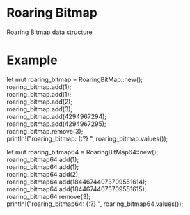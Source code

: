 # Roaring Bitmap
Roaring Bitmap data structure
# Example
  let mut roaring_bitmap = RoaringBitMap::new();  
  roaring_bitmap.add(1);  
  roaring_bitmap.add(1);  
  roaring_bitmap.add(2);  
  roaring_bitmap.add(3);  
  roaring_bitmap.add(4294967294);  
  roaring_bitmap.add(4294967295);  
  roaring_bitmap.remove(3);  
  println!("roaring_bitmap: {:?} ", roaring_bitmap.values());  

  let mut roaring_bitmap64 = RoaringBitMap64::new();  
  roaring_bitmap64.add(1);  
  roaring_bitmap64.add(1);  
  roaring_bitmap64.add(2);  
  roaring_bitmap64.add(18446744073709551614);  
  roaring_bitmap64.add(18446744073709551615);  
  roaring_bitmap64.remove(3);  
  println!("roaring_bitmap64: {:?} ", roaring_bitmap64.values());  
